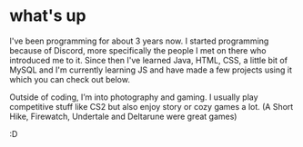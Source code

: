 # what's up
I've been programming for about 3 years now. I started programming because of Discord, more specifically the people I met on there who introduced me to it. Since then I've learned Java, HTML, CSS, a little bit of MySQL and I'm currently learning JS and have made a few projects using it which you can check out below.

Outside of coding, I’m into photography and gaming. I usually play competitive stuff like CS2 but also enjoy story or cozy games a lot. (A Short Hike, Firewatch, Undertale and Deltarune were great games)

:D 
